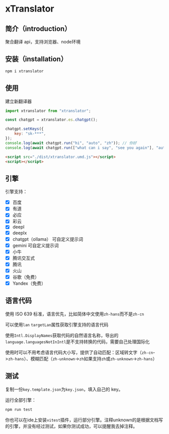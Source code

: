# xTranslator

## 简介（introduction）

聚合翻译 api，支持浏览器、node环境

## 安装（installation）

```bash
npm i xtranslator
```

## 使用

建立新翻译器

```js
import xtranslator from "xtranslator";

const chatgpt = xtranslator.es.chatgpt();

chatgpt.setKeys({
    key: "sk-***",
});
console.log(await chatgpt.run("hi", "auto", "zh")); // 你好
console.log(await chatgpt.run(["what can i say", "see you again"], "auto", "zh")); // ["我能说什么","再次见到你"]
```

```html
<script src="./dist/xtranslator.umd.js"></script>
<script></script>
```

## 引擎

引擎支持：

-   [x] 百度
-   [x] 有道
-   [x] 必应
-   [x] 彩云
-   [x] deepl
-   [x] deeplx
-   [x] chatgpt（ollama） 可自定义提示词
-   [x] gemini 可自定义提示词
-   [x] 小牛
-   [x] 腾讯交互式
-   [x] 腾讯
-   [x] 火山
-   [x] 谷歌（免费）
-   [x] Yandex（免费）

## 语言代码

使用 ISO 639 标准，语言优先，比如简体中文使用`zh-hans`而不是`zh-cn`

可以使用`lan` `targetLan`属性获取引擎支持的语言代码

使用`Intl.DisplayNames`获取代码的自然语言名称，导出的`language.languagesNotInIntl`是不支持转换的代码，需要自己处理国际化

使用时可以不用考虑语言代码大小写，提供了自动匹配：区域转文字（`zh-cn`->`zh-hans`）、模糊匹配（`zh-unknown`->`zh`如果支持`zh`或`zh-unknown`->`zh-hans`）

## 测试

复制一份`key.template.json`为`key.json`，填入自己的 key。

运行全部引擎：

```bash
npm run test
```

你也可以在ide上安装`vitest`插件，运行部分引擎。注释unknown的是根据文档写的引擎，并没有经过测试，如果你测试成功，可以提醒我去掉注释。
